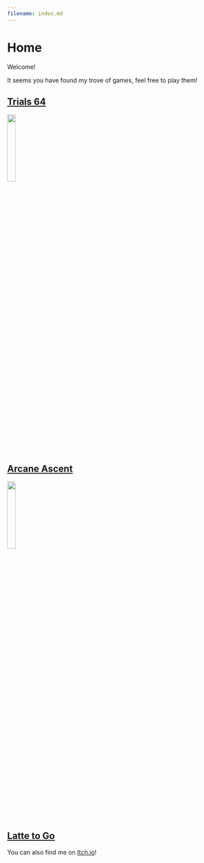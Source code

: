```yaml
---
filename: index.md
--- 
```

# Home

Welcome!

It seems you have found my trove of games, feel free to play them!

## [Trials 64](https://banres.github.io/Hub/Trials-64/)
<img src="/Hub/Images/JUbTYl.png" width="20%">

## [Arcane Ascent](https://banres.github.io/Hub/Arcane-Ascent/)
<img src="/Hub/Images/ArcaneIcon.PNG" width="20%">

## [Latte to Go](https://banres.github.io/Hub/Latte-to-go/)

You can also find me on [Itch.io](https://banres.itch.io)!
